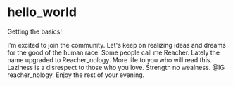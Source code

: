 # hello_world
Getting the basics!

I'm excited to join the community. Let's keep on realizing ideas and dreams for the good of the human race. Some people
call me Reacher. Lately the name upgraded to Reacher_nology. More life to you who will read this. Laziness is a disrespect to those who 
you love. Strength no wealness. @IG reacher_nology. Enjoy the rest of your evening.
